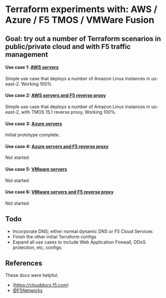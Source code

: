 # Terraform experiments with: AWS / Azure / F5 TMOS / VMWare Fusion 

## Goal: try out a number of Terraform scenarios in public/private cloud and with F5 traffic management 
#### Use case 1: [AWS servers](https://github.com/init4/terraform-experiments/tree/master/dinobots) 
Simple use case that deploys a number of Amazon Linux instances in us-east-2. Working 100%

#### Use case 2: [AWS servers and F5 reverse proxy](https://github.com/init4/terraform-experiments/tree/master/dinobots_with-f5/) 
Simple use case that deploys a number of Amazon Linux instances in us-east-2, with TMOS 15.1 reverse proxy, Working 100%.

#### Use case 3: [Azure servers](https://github.com/init4/terraform-experiments/tree/master/constructicons/) 
Initial prototype complete.

#### Use case 4: [Azure servers and F5 reverse proxy](https://github.com/init4/terraform-experiments/tree/master/constructicons_with-f5/)
Not started

#### Use case 5: [VMware servers](https://github.com/init4/terraform-experiments/tree/master/combaticons/)
Not started

#### Use case 6: [VMware servers and F5 reverse proxy](https://github.com/init4/terraform-experiments/tree/master/combaticons_with-f5/)
Not started

## Todo 
- Incorporate DNS; either normal dynamic DNS or F5 Cloud Services
- Finish the other initial Terraform configs 
- Expand all use cases to include Web Application Firewall, DDoS protection, etc, configs. 

## References
These docs were helpful:
- (https://clouddocs.f5.com) 
- [@F5Networks](https://github.com/F5Networks/terraform-provider-bigip)
 
